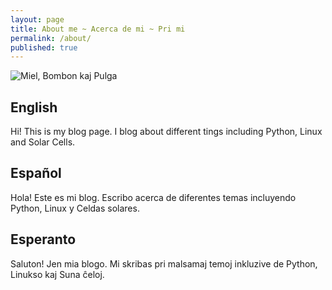 ```yaml
---
layout: page
title: About me ~ Acerca de mi ~ Pri mi
permalink: /about/
published: true
---
```


![Miel, Bombon kaj Pulga]({{site.baseurl}}/media/Noe-miel-bombon-pulga.jpg)

## English

Hi! This is my blog page. I blog about different tings including Python, Linux and Solar Cells.

## Español

Hola! Este es mi blog. Escribo acerca de diferentes temas incluyendo Python, Linux y Celdas solares.

## Esperanto

Saluton! Jen mia blogo. Mi skribas pri malsamaj temoj inkluzive de Python, Linukso kaj Suna ĉeloj.

